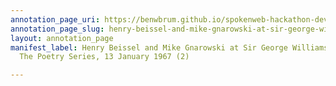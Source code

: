 ```yaml
---
annotation_page_uri: https://benwbrum.github.io/spokenweb-hackathon-development-noterms/annotations/henry-beissel-and-mike-gnarowski-at-sir-george-williams-university-the-poetry-series-13-january-1967-2--canvas-1-roy-kiyooka.json
annotation_page_slug: henry-beissel-and-mike-gnarowski-at-sir-george-williams-university-the-poetry-series-13-january-1967-2--canvas-1-roy-kiyooka
layout: annotation_page
manifest_label: Henry Beissel and Mike Gnarowski at Sir George Williams University,
  The Poetry Series, 13 January 1967 (2)

---
```

